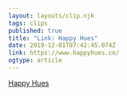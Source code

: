 ```yaml
---
layout: layouts/clip.njk 
tags: clips 
published: true 
title: "Link: Happy Hues" 
date: 2019-12-01T07:42:45.074Z 
link: https://www.happyhues.co/ 
ogtype: article 
---
```

[Happy Hues](https://www.happyhues.co/) 
